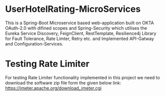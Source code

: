 # UserHotelRating-MicroServices
This is a Spring-Boot Microservice based web-application built on OKTA OAuth-2.0 with difined scopes and Spring-Security which utilises the Eureka Service Discovery, FeignClient, RestTemplate, Resilience4j Library for 
Fault Tolerance, Rate Limter, Retry etc. and Implemented API-Gatway and Configuration-Services.

# Testing Rate Limiter 
For testing Rate Limiter functionality implemented in this project we need to download the software zip file form the given below link:
https://jmeter.apache.org/download_jmeter.cgi

